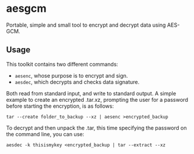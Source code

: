 aesgcm
======
Portable, simple and small tool to encrypt and decrypt data using AES-GCM.

Usage
-----
This toolkit contains two different commands:
 - ```aesenc```, whose purpose is to encrypt and sign.
 - ```aesdec```, which decrypts and checks data signature.

Both read from standard input, and write to standard output. A simple example to create an encrypted .tar.xz, prompting the user for a password before starting the encryption, is as follows:

	tar --create folder_to_backup --xz | aesenc >encrypted_backup

To decrypt and then unpack the .tar, this time specifying the password on the command line, you can use:

	aesdec -k thisismykey <encrypted_backup | tar --extract --xz
